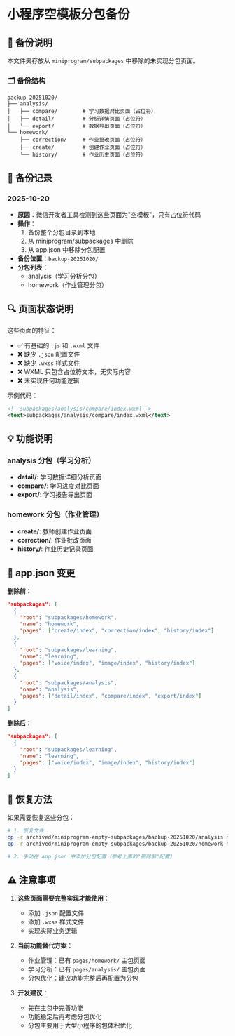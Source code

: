 # 小程序空模板分包备份

## 📁 备份说明

本文件夹存放从 `miniprogram/subpackages` 中移除的未实现分包页面。

### 🗂️ 备份结构

```
backup-20251020/
├── analysis/
│   ├── compare/        # 学习数据对比页面（占位符）
│   ├── detail/         # 分析详情页面（占位符）
│   └── export/         # 数据导出页面（占位符）
└── homework/
    ├── correction/     # 作业批改页面（占位符）
    ├── create/         # 创建作业页面（占位符）
    └── history/        # 作业历史页面（占位符）
```

## 📅 备份记录

### 2025-10-20

- **原因**：微信开发者工具检测到这些页面为"空模板"，只有占位符代码
- **操作**：
  1. 备份整个分包目录到本地
  2. 从 miniprogram/subpackages 中删除
  3. 从 app.json 中移除分包配置
- **备份位置**：`backup-20251020/`
- **分包列表**：
  - analysis（学习分析分包）
  - homework（作业管理分包）

## 🔍 页面状态说明

这些页面的特征：

- ✅ 有基础的 `.js` 和 `.wxml` 文件
- ❌ 缺少 `.json` 配置文件
- ❌ 缺少 `.wxss` 样式文件
- ❌ WXML 只包含占位符文本，无实际内容
- ❌ 未实现任何功能逻辑

示例代码：

```xml
<!--subpackages/analysis/compare/index.wxml-->
<text>subpackages/analysis/compare/index.wxml</text>
```

## 💡 功能说明

### analysis 分包（学习分析）

- **detail/**: 学习数据详细分析页面
- **compare/**: 学习进度对比页面
- **export/**: 学习报告导出页面

### homework 分包（作业管理）

- **create/**: 教师创建作业页面
- **correction/**: 作业批改页面
- **history/**: 作业历史记录页面

## 📝 app.json 变更

**删除前**：

```json
"subpackages": [
  {
    "root": "subpackages/homework",
    "name": "homework",
    "pages": ["create/index", "correction/index", "history/index"]
  },
  {
    "root": "subpackages/learning",
    "name": "learning",
    "pages": ["voice/index", "image/index", "history/index"]
  },
  {
    "root": "subpackages/analysis",
    "name": "analysis",
    "pages": ["detail/index", "compare/index", "export/index"]
  }
]
```

**删除后**：

```json
"subpackages": [
  {
    "root": "subpackages/learning",
    "name": "learning",
    "pages": ["voice/index", "image/index", "history/index"]
  }
]
```

## 🔄 恢复方法

如果需要恢复这些分包：

```bash
# 1. 恢复文件
cp -r archived/miniprogram-empty-subpackages/backup-20251020/analysis miniprogram/subpackages/
cp -r archived/miniprogram-empty-subpackages/backup-20251020/homework miniprogram/subpackages/

# 2. 手动在 app.json 中添加分包配置（参考上面的"删除前"配置）
```

## ⚠️ 注意事项

1. **这些页面需要完整实现才能使用**：

   - 添加 `.json` 配置文件
   - 添加 `.wxss` 样式文件
   - 实现实际业务逻辑

2. **当前功能替代方案**：

   - 作业管理：已有 `pages/homework/` 主包页面
   - 学习分析：已有 `pages/analysis/` 主包页面
   - 分包优化：建议功能完整后再配置为分包

3. **开发建议**：
   - 先在主包中完善功能
   - 功能稳定后再考虑分包优化
   - 分包主要用于大型小程序的包体积优化
